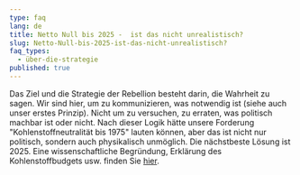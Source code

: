 ```yaml
---
type: faq
lang: de
title: Netto Null bis 2025 -  ist das nicht unrealistisch?
slug: Netto-Null-bis-2025-ist-das-nicht-unrealistisch?
faq_types:
  - über-die-strategie
published: true
---
```

Das Ziel und die Strategie der Rebellion besteht darin, die Wahrheit zu sagen. Wir sind hier, um zu kommunizieren, was notwendig ist (siehe auch unser erstes Prinzip). Nicht um zu versuchen, zu erraten, was politisch machbar ist oder nicht. Nach dieser Logik hätte unsere Forderung "Kohlenstoffneutralität bis 1975" lauten können, aber das ist nicht nur politisch, sondern auch physikalisch unmöglich. Die nächstbeste Lösung ist 2025. Eine wissenschaftliche Begründung, Erklärung des Kohlenstoffbudgets usw. finden Sie [hier](https://www.scientistsforxr.earth/why2025).